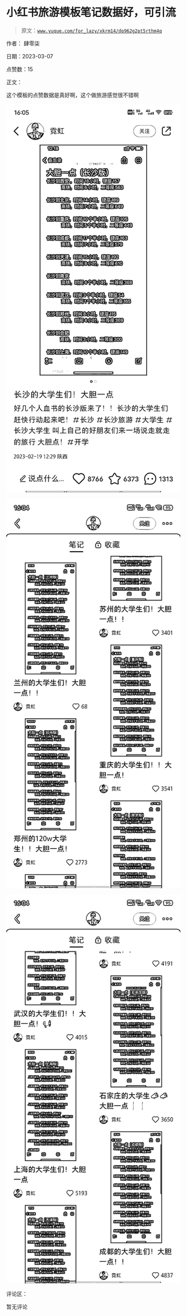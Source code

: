 # 小红书旅游模板笔记数据好，可引流

> 原文：[`www.yuque.com/for_lazy/xkrm14/dp962g2pt5rthm4q`](https://www.yuque.com/for_lazy/xkrm14/dp962g2pt5rthm4q)



作者： 肆零柒 

日期：2023-03-07 

点赞数：15 

正文： 

这个模板的点赞数据是真好啊，这个做旅游感觉很不错啊 

![](img/6352aa6b8b4e89bfe21cd3fe70e80f9f.png)  

![](img/18a22e1d7da4c2ed0f604c93bd6c80b3.png)  

![](img/bfba50d1f054b0d7f4fde267b00af82a.png)  

评论区： 

暂无评论 

